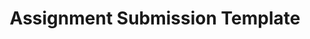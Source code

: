 ---
title : Assignment Submission Template
categories : [Robotics Lab,Formats and Templates]
layout: forward
target: https://drive.google.com/file/d/18qxX3PYAnwordcZVg58eSRodu4LdJzPb/view
message: Redrecting
---